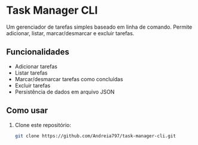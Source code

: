 # Task Manager CLI

Um gerenciador de tarefas simples baseado em linha de comando. Permite adicionar, listar, marcar/desmarcar e excluir tarefas.

## Funcionalidades

- Adicionar tarefas
- Listar tarefas
- Marcar/desmarcar tarefas como concluídas
- Excluir tarefas
- Persistência de dados em arquivo JSON

## Como usar

1. Clone este repositório:
   ```bash
   git clone https://github.com/Andreia797/task-manager-cli.git
